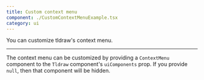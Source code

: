 ```yaml
---
title: Custom context menu
component: ./CustomContextMenuExample.tsx
category: ui
---
```


You can customize tldraw's context menu.

---

The context menu can be customized by providing a `ContextMenu` component to the `Tldraw` component's `uiComponents` prop. If you provide `null`, then that component will be hidden.
